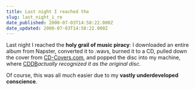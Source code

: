 ```yaml
---
title: Last night I reached the
slug: last_night_i_re
date_published: 2000-07-03T14:58:22.000Z
date_updated: 2000-07-03T14:58:22.000Z
---
```


Last night I reached the **holy grail of music piracy**: I downloaded an entire album from Napster, converted it to .wavs, burned it to a CD, pulled down the cover from [CD-Covers.com](http://www.cd-covers.com/main.html), and popped the disc into my machine, where [CDDB](http://www.cddb.com)*actually recognized it as the original disc*.

Of course, this was all much easier due to my **vastly underdeveloped conscience**.
